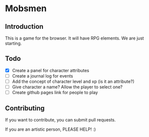 # Mobsmen

## Introduction

This is a game for the browser. It will have RPG elements. We are just starting.

## Todo

- [x] Create a panel for character attributes
- [ ] Create a journal log for events
- [ ] Add the concept of character level and xp (is it an attribute?)
- [ ] Give character a name? Allow the player to select one?
- [ ] Create github pages link for people to play

## Contributing

If you want to contribute, you can submit pull requests.

If you are an artistic person, PLEASE HELP! :)
